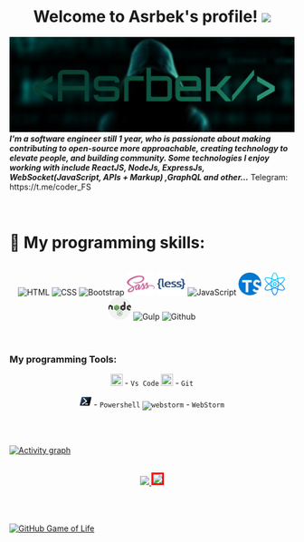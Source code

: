 <h1 align="center" style="font-weight:700;">
  <b> Welcome to Asrbek's profile! </b>
  <img src="https://media.giphy.com/media/hvRJCLFzcasrR4ia7z/giphy.gif" width="28">
</h1>

<img src="./file/1.jpg" alt="banner that says Asrbek - Frontend developer, content creator and community organizer alongside a cartoon illustration of Asrbek">
<i><b>I'm a software engineer still 1 year, who is passionate about making contributing to open-source more approachable, creating technology to elevate people, and building community. Some technologies I enjoy working with include ReactJS, NodeJs, ExpressJs, WebSocket(JavaScript, APIs + Markup) ,GraphQL and other...</b></i>
Telegram: https://t.me/coder_FS
<br/>
<br/>
<br/>
<h1 align="start">
🤹 My programming <b>skills: </b>
</h1>
<br/>
<div style="display: inline_block" align="center">
  <img alt="HTML" height="40" width="50" src="https://cdn.jsdelivr.net/gh/devicons/devicon/icons/html5/html5-original.svg">
  
  <img alt="CSS" height="40" width="50" src="https://cdn.jsdelivr.net/gh/devicons/devicon/icons/css3/css3-original.svg">
  
  <img alt="Bootstrap" height="40" width="50" src="https://cdn.jsdelivr.net/gh/devicons/devicon/icons/bootstrap/bootstrap-original.svg">
  
  <img  alt="SASS" height="40" width="50" src="https://github.com/devicons/devicon/blob/v2.14.0/icons/sass/sass-original.svg">
  
  <img alt="SCSS" height="40" width="50" src="https://github.com/devicons/devicon/blob/v2.14.0/icons/less/less-plain-wordmark.svg">
  
  <img alt="JavaScript" height="40" width="50" src="https://cdn.jsdelivr.net/gh/devicons/devicon/icons/javascript/javascript-original.svg">
  
  <img alt="typescript" height="40" width="40" src="./file/typescript.png">
  <img alt="typescript" height="40" width="40" src="./file/atom.png">
  <img alt="node" height="40" width="40" src="./file/nodejs.png">
  
  <img alt="Gulp" height="40" width="50" src="https://cdn.jsdelivr.net/gh/devicons/devicon/icons/gulp/gulp-plain.svg">
  
  <img alt="Github" height="40" width="50" src="https://cdn.jsdelivr.net/gh/devicons/devicon/icons/github/github-original.svg">
</div>

<br>
<br>
<h3 align="start">
My programming <b>Tools: </b>
</h3>
<center> 
  

<code><img src="https://github.com/tomchen/stack-icons/blob/master/logos/visual-studio-code.svg" width="21px" height="21px"></code> - `Vs Code` 
<code><img src="https://github.com/tomchen/stack-icons/blob/master/logos/git-icon.svg"           width="21px" height="21px"></code> - `Git` 

<code><img alt="terminal" src="https://raw.githubusercontent.com/github/explore/80688e429a7d4ef2fca1e82350fe8e3517d3494d/topics/powershell/powershell.png" width="21px" height="21px"></code> - `Powershell` 
<code><img alt="webstorm" src="https://upload.wikimedia.org/wikipedia/commons/thumb/c/c0/WebStorm_Icon.svg/1200px-WebStorm_Icon.svg.png" width="21px" height="21px"></code> - `WebStorm` 
</center>
<br>

<br>

[![Activity graph](https://activity-graph.herokuapp.com/graph?username=AsrbekCoder&bg_color=000000&color=36bcf7&line=36bcf7&point=ffffff&area=true&hide_border=true)](https://github.com/AsrbekCoder)

<br>
<div align="center">
  <a href="https://github.com/AsrbekCoder">
  <img height="180em" src="https://github-readme-stats.vercel.app/api?username=AsrbekCoder&show_icons=true&theme=dark&include_all_commits=true&count_private=true"/>
  <img height="180em" style="border:3px solid red;"src="https://github-readme-stats.vercel.app/api/top-langs/?username=AsrbekCoder&layout=compact&langs_count=7&theme=dark"/>
</div>

<br/>
<br/>
<br/>

[![GitHub Game of Life](https://github4life.herokuapp.com/AsrbekCoder.gif?z=6)](https://github4life.herokuapp.com/AsrbekCoder)

<br/>
<br/>
